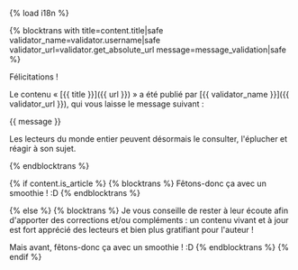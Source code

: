 {% load i18n %}

{% blocktrans with title=content.title|safe validator_name=validator.username|safe validator_url=validator.get_absolute_url message=message_validation|safe %}

Félicitations !

Le contenu « [{{ title }}]({{ url }}) » a été publié par 
[{{ validator_name }}]({{ validator_url }}), qui vous laisse le message suivant :

{{ message }}

Les lecteurs du monde entier peuvent désormais le consulter, l'éplucher et réagir à son sujet.

{% endblocktrans %}

{% if content.is_article %}
{% blocktrans %}
Fêtons-donc ça avec un smoothie ! :D
{% endblocktrans %}

{% else %}
{% blocktrans %}
Je vous conseille de rester à leur écoute afin d'apporter des corrections et/ou 
compléments : un contenu vivant et à jour est fort apprécié des lecteurs 
et bien plus gratifiant pour l'auteur !

Mais avant, fêtons-donc ça avec un smoothie ! :D
{% endblocktrans %}
{% endif %}

